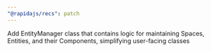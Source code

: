 ```yaml
---
"@rapidajs/recs": patch
---
```


Add EntityManager class that contains logic for maintaining Spaces, Entities, and their Components, simplifying user-facing classes
